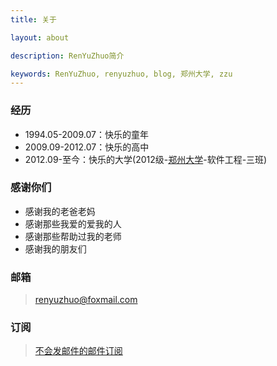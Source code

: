 ```yaml
---
title: 关于

layout: about

description: RenYuZhuo简介

keywords: RenYuZhuo, renyuzhuo, blog, 郑州大学, zzu
---
```


### **经历**

* 1994.05-2009.07：快乐的童年
* 2009.09-2012.07：快乐的高中
* 2012.09-至今：快乐的大学(2012级-[郑州大学](http://www.zzu.edu.cn)-软件工程-三班)

### **感谢你们**

* 感谢我的老爸老妈
* 感谢那些我爱的爱我的人
* 感谢那些帮助过我的老师
* 感谢我的朋友们

### **邮箱**
> <a href="mailto:renyuzhuo@foxmail.com">renyuzhuo@foxmail.com</a>

### **订阅**

> <a href="http://sendcloud.sohu.com/subInvite/subscriptionInvite.do?invitecode=7e804699-2692-49a2-82a9-a92b7b1e6fbe">不会发邮件的邮件订阅</a>